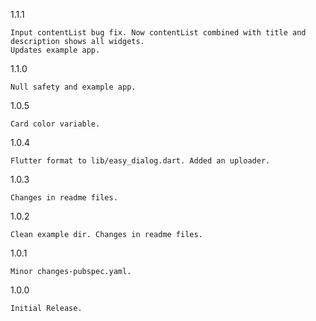 1.1.1

    Input contentList bug fix. Now contentList combined with title and description shows all widgets.
    Updates example app.
    
1.1.0

    Null safety and example app.
    
1.0.5

    Card color variable.

1.0.4

    Flutter format to lib/easy_dialog.dart. Added an uploader.

1.0.3

    Changes in readme files.

1.0.2

    Clean example dir. Changes in readme files.

1.0.1

    Minor changes-pubspec.yaml.

1.0.0

    Initial Release.

